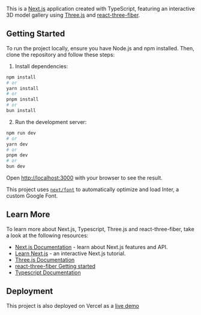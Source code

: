 This is a [Next.js](https://nextjs.org/) application created with TypeScript, featuring an interactive 3D model gallery using [Three.js](https://threejs.org/) and [react-three-fiber](https://docs.pmnd.rs/react-three-fiber/getting-started/introduction).

## Getting Started

To run the project locally, ensure you have Node.js and npm installed. Then, clone the repository and follow these steps:
1. Install dependencies:
```bash
npm install
# or
yarn install
# or
pnpm install
# or
bun install
```


2. Run the development server:

```bash
npm run dev
# or
yarn dev
# or
pnpm dev
# or
bun dev
```

Open [http://localhost:3000](http://localhost:3000) with your browser to see the result.

This project uses [`next/font`](https://nextjs.org/docs/basic-features/font-optimization) to automatically optimize and load Inter, a custom Google Font.

## Learn More

To learn more about Next.js, Typescript, Three.js and react-three-fiber, take a look at the following resources:

- [Next.js Documentation](https://nextjs.org/docs) - learn about Next.js features and API.
- [Learn Next.js](https://nextjs.org/learn) - an interactive Next.js tutorial.
- [Three.js Documentation](https://threejs.org/docs/)
- [react-three-fiber Getting started](https://docs.pmnd.rs/react-three-fiber/getting-started/introduction)
- [Typescript Documentation](https://www.typescriptlang.org/docs/)

## Deployment

This project is also deployed on Vercel as a [live demo](https://nextjs3d-3j76.vercel.app/)
